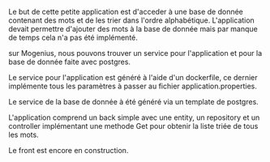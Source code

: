 Le but de cette petite application est d'acceder à une base de donnée contenant des mots et de les trier dans l'ordre alphabétique. L'application devait permettre d'ajouter des mots à la base de donnée mais par manque de temps cela n'a pas été implémenté.

sur Mogenius, nous pouvons trouver un service pour l'application et pour la base de donnée faite avec postgres.

Le service pour l'application est généré à l'aide d'un dockerfile, ce dernier implémente tous les paramètres à passer au fichier application.properties.

Le service de la base de donnée à été généré via un template de postgres.

L'application comprend un back simple avec une entity, un repository et un controller implémentant une methode Get pour obtenir la liste triée de tous les mots.

Le front est encore en construction.
